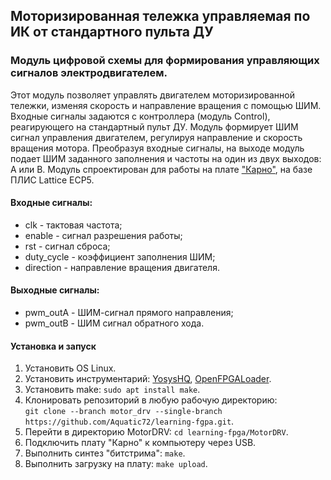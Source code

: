 ## Моторизированная тележка управляемая по ИК от стандартного пульта ДУ
### Модуль цифровой схемы для формирования управляющих сигналов электродвигателем.

Этот модуль позволяет управлять двигателем моторизированной тележки, изменяя скорость и направление вращения с помощью ШИМ. Входные сигналы задаются с контроллера (модуль Control), реагирующего на стандартный пульт ДУ.
Модуль формирует ШИМ сигнал управления двигателем, регулируя направление и скорость вращения мотора. Преобразуя входные сигналы, на выходе модуль подает ШИМ заданного заполнения и частоты на один из двух выходов: А или B.
Модуль спроектирован для работы на плате ["Карно"](https://github.com/Fabmicro-LLC/Karnix_ASB-254), на базе ПЛИС Lattice ECP5.

#### Входные сигналы:
* clk - тактовая частота;
* enable - сигнал разрешения работы;
* rst - сигнал сброса;
* duty_cycle - коэффициент заполнения ШИМ;
* direction - направление вращения двигателя.

#### Выходные сигналы:
* pwm_outA - ШИМ-сигнал прямого направления;
* pwm_outB - ШИМ сигнал обратного хода.

#### Установка и запуск
1. Установить OS Linux.
2. Установить инструментарий: [YosysHQ](https://github.com/YosysHQ/oss-cad-suite-build/releases/), [OpenFPGALoader](https://github.com/trabucayre/openFPGALoader).
3. Установить make: `sudo apt install make`.
4. Клонировать репозиторий в любую рабочую директорию:  
`git clone --branch motor_drv --single-branch https://github.com/Aquatic72/learning-fgpa.git`.
5. Перейти в директорию MotorDRV: `cd learning-fpga/MotorDRV`. 
6. Подключить плату "Карно" к компьютеру через USB. 
7. Выполнить синтез "битстрима": `make`.
8. Выполнить загрузку на плату: `make upload`.
